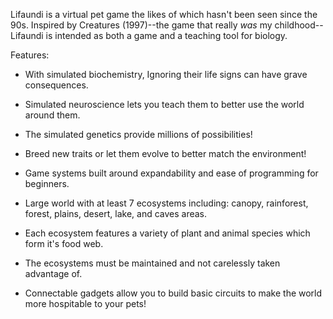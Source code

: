 Lifaundi is a virtual pet game the likes of which hasn't been seen since the 90s.  Inspired by Creatures (1997)--the game that really *was* my childhood--Lifaundi is intended as both a game and a teaching tool for biology. 

Features: 

* With simulated biochemistry, Ignoring their life signs can have grave consequences. 
* Simulated neuroscience lets you teach them to better use the world around them. 
* The simulated genetics provide millions of possibilities!
* Breed new traits or let them evolve to better match the environment!

* Game systems built around expandability and ease of programming for beginners.
* Large world with at least 7 ecosystems including: canopy, rainforest, forest, plains, desert, lake, and caves areas.
* Each ecosystem features a variety of plant and animal species which form it's food web.
* The ecosystems must be maintained and not carelessly taken advantage of.
* Connectable gadgets allow you to build basic circuits to make the world more hospitable to your pets!


